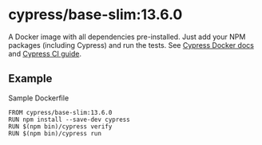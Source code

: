 <!-- WARNING: this file was autogenerated by generate-base-image.js -->
# cypress/base-slim:13.6.0

A Docker image with all dependencies pre-installed.
Just add your NPM packages (including Cypress) and run the tests.
See [Cypress Docker docs](https://on.cypress.io/docker) and
[Cypress CI guide](https://on.cypress.io/ci).

## Example

Sample Dockerfile

```
FROM cypress/base-slim:13.6.0
RUN npm install --save-dev cypress
RUN $(npm bin)/cypress verify
RUN $(npm bin)/cypress run
```
